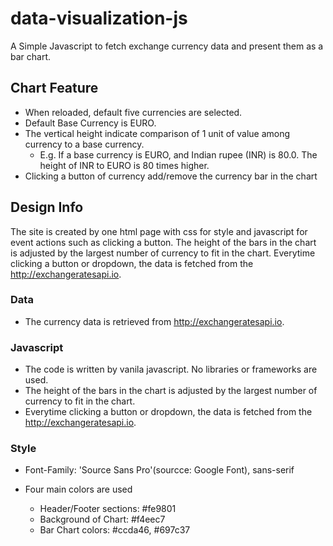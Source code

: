 # data-visualization-js

A Simple Javascript to fetch exchange currency data and present them as a bar chart.

## Chart Feature

- When reloaded,  default five currencies are selected.
- Default Base Currency is EURO.
- The vertical height indicate comparison of 1 unit of value among currency to a base currency.
  - E.g. If a base currency is EURO, and  Indian rupee (INR) is 80.0. The height of INR to EURO is 80 times higher.
- Clicking a button of currency add/remove the currency bar in the chart

## Design Info

The site is created by one html page with css for style and javascript for event actions such as clicking a button. The height of the bars in the chart is adjusted by the largest number of currency to fit in the chart. Everytime clicking a button or dropdown, the data is fetched from the http://exchangeratesapi.io.

### Data

- The currency data is retrieved from http://exchangeratesapi.io. 

### Javascript

- The code is written by vanila javascript. No libraries or frameworks are used.
- The height of the bars in the chart is adjusted by the largest number of currency to fit in the chart. 
- Everytime clicking a button or dropdown, the data is fetched from the http://exchangeratesapi.io.

### Style

- Font-Family: 'Source Sans Pro'(sourcce: Google Font), sans-serif

- Four main colors are used
  - Header/Footer sections: #fe9801
  - Background of Chart: #f4eec7
  - Bar Chart colors: #ccda46, #697c37
